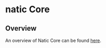 # natic Core

## Overview
An overview of Natic Core can be found [here](https://natic.atlassian.net/l/c/kAAYRKun).
